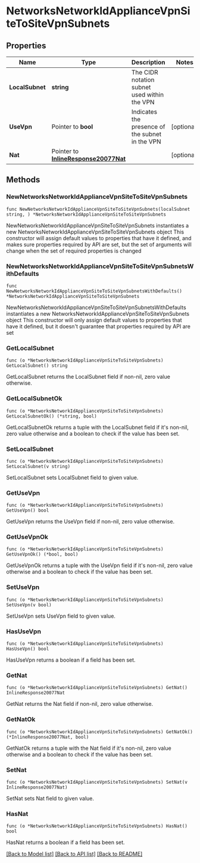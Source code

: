 # NetworksNetworkIdApplianceVpnSiteToSiteVpnSubnets

## Properties

Name | Type | Description | Notes
------------ | ------------- | ------------- | -------------
**LocalSubnet** | **string** | The CIDR notation subnet used within the VPN | 
**UseVpn** | Pointer to **bool** | Indicates the presence of the subnet in the VPN | [optional] 
**Nat** | Pointer to [**InlineResponse20077Nat**](InlineResponse20077Nat.md) |  | [optional] 

## Methods

### NewNetworksNetworkIdApplianceVpnSiteToSiteVpnSubnets

`func NewNetworksNetworkIdApplianceVpnSiteToSiteVpnSubnets(localSubnet string, ) *NetworksNetworkIdApplianceVpnSiteToSiteVpnSubnets`

NewNetworksNetworkIdApplianceVpnSiteToSiteVpnSubnets instantiates a new NetworksNetworkIdApplianceVpnSiteToSiteVpnSubnets object
This constructor will assign default values to properties that have it defined,
and makes sure properties required by API are set, but the set of arguments
will change when the set of required properties is changed

### NewNetworksNetworkIdApplianceVpnSiteToSiteVpnSubnetsWithDefaults

`func NewNetworksNetworkIdApplianceVpnSiteToSiteVpnSubnetsWithDefaults() *NetworksNetworkIdApplianceVpnSiteToSiteVpnSubnets`

NewNetworksNetworkIdApplianceVpnSiteToSiteVpnSubnetsWithDefaults instantiates a new NetworksNetworkIdApplianceVpnSiteToSiteVpnSubnets object
This constructor will only assign default values to properties that have it defined,
but it doesn't guarantee that properties required by API are set

### GetLocalSubnet

`func (o *NetworksNetworkIdApplianceVpnSiteToSiteVpnSubnets) GetLocalSubnet() string`

GetLocalSubnet returns the LocalSubnet field if non-nil, zero value otherwise.

### GetLocalSubnetOk

`func (o *NetworksNetworkIdApplianceVpnSiteToSiteVpnSubnets) GetLocalSubnetOk() (*string, bool)`

GetLocalSubnetOk returns a tuple with the LocalSubnet field if it's non-nil, zero value otherwise
and a boolean to check if the value has been set.

### SetLocalSubnet

`func (o *NetworksNetworkIdApplianceVpnSiteToSiteVpnSubnets) SetLocalSubnet(v string)`

SetLocalSubnet sets LocalSubnet field to given value.


### GetUseVpn

`func (o *NetworksNetworkIdApplianceVpnSiteToSiteVpnSubnets) GetUseVpn() bool`

GetUseVpn returns the UseVpn field if non-nil, zero value otherwise.

### GetUseVpnOk

`func (o *NetworksNetworkIdApplianceVpnSiteToSiteVpnSubnets) GetUseVpnOk() (*bool, bool)`

GetUseVpnOk returns a tuple with the UseVpn field if it's non-nil, zero value otherwise
and a boolean to check if the value has been set.

### SetUseVpn

`func (o *NetworksNetworkIdApplianceVpnSiteToSiteVpnSubnets) SetUseVpn(v bool)`

SetUseVpn sets UseVpn field to given value.

### HasUseVpn

`func (o *NetworksNetworkIdApplianceVpnSiteToSiteVpnSubnets) HasUseVpn() bool`

HasUseVpn returns a boolean if a field has been set.

### GetNat

`func (o *NetworksNetworkIdApplianceVpnSiteToSiteVpnSubnets) GetNat() InlineResponse20077Nat`

GetNat returns the Nat field if non-nil, zero value otherwise.

### GetNatOk

`func (o *NetworksNetworkIdApplianceVpnSiteToSiteVpnSubnets) GetNatOk() (*InlineResponse20077Nat, bool)`

GetNatOk returns a tuple with the Nat field if it's non-nil, zero value otherwise
and a boolean to check if the value has been set.

### SetNat

`func (o *NetworksNetworkIdApplianceVpnSiteToSiteVpnSubnets) SetNat(v InlineResponse20077Nat)`

SetNat sets Nat field to given value.

### HasNat

`func (o *NetworksNetworkIdApplianceVpnSiteToSiteVpnSubnets) HasNat() bool`

HasNat returns a boolean if a field has been set.


[[Back to Model list]](../README.md#documentation-for-models) [[Back to API list]](../README.md#documentation-for-api-endpoints) [[Back to README]](../README.md)


